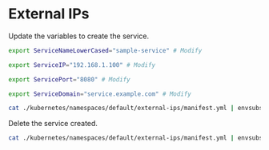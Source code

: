 # External IPs

Update the variables to create the service.

```sh
export ServiceNameLowerCased="sample-service" # Modify

export ServiceIP="192.168.1.100" # Modify

export ServicePort="8080" # Modify

export ServiceDomain="service.example.com" # Modify

cat ./kubernetes/namespaces/default/external-ips/manifest.yml | envsubst | kubectl apply -f --
```

Delete the service created.

```sh
cat ./kubernetes/namespaces/default/external-ips/manifest.yml | envsubst | kubectl delete --ignore-not-found=true -f --
```
